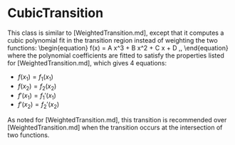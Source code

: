 # CubicTransition

This class is similar to [WeightedTransition.md], except that it computes a
cubic polynomial fit in the transition region instead of weighting the two
functions:
\begin{equation}
  f(x) = A x^3 + B x^2 + C x + D \,,
\end{equation}
where the polynomial coefficients are fitted to satisfy the properties listed
for [WeightedTransition.md], which gives 4 equations:

- $f(x_1) = f_1(x_1)$
- $f(x_2) = f_2(x_2)$
- $f'(x_1) = f_1'(x_1)$
- $f'(x_2) = f_2'(x_2)$

As noted for [WeightedTransition.md], this transition is recommended over
[WeightedTransition.md] when the transition occurs at the intersection of two
functions.

